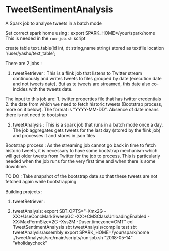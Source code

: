 # TweetSentimentAnalysis
A Spark job to analyse tweets in a batch mode

Set correct spark home using :
export SPARK_HOME=/your/spark/home
This is needed in the `run-job.sh` script

create table text_table(id int, dt string,name string) stored as textfile location '/user/yashu/text_table';

There are 2 jobs :
1. tweetRetriever : This is a flink job that listens to Twitter stream continuously and writes tweets to files grouped by date (execution date and not tweets date).
But as te tweets are streamed, this date also co-incides with the tweets date.

The input to this job are:
    1. twitter.properties file that has twitter credentials
    2. the date from which we need to fetch historic tweets (Bootstrap process, more on it below). The format is "YYYY-MM-DD".
    Absence of date means there is not need to bootstrap

2. tweetAnalysis : This is a spark job that runs in a batch mode once a day. The job aggregates gets tweets for the last day (stored by the flink job)
and processes it and stores in json files


Bootstrap process :
As the streaming job cannot go back in time to fetch historic tweets, it is necessary to have some bootstrap mechanism which will get older
tweets from Twitter for the job to process. This is particularly needed when the job runs for the very first time and when there is some downtime.


TO DO :
Take snapshot of the bootstrap date so that these tweets are not fetched again while bootstrapping

Building projects :
1. tweetRetriever :

2. tweetAnalysis:
    export SBT_OPTS="-Xmx2G -XX:+UseConcMarkSweepGC -XX:+CMSClassUnloadingEnabled -XX:MaxPermSize=2G -Xss2M  -Duser.timezone=GMT"
    cd TweetSentimentAnalysis
    sbt tweetAnalysis/compile test
    sbt tweetAnalysis/assembly
    export SPARK_HOME=/your/spark/home
    ./tweetAnalysis/src/main/scripts/run-job.sh "2018-05-14" "#holidaycheck"